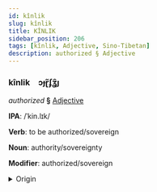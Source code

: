 ```yaml
---
id: kînlik
slug: kînlik
title: KÎNLIK
sidebar_position: 206
tags: [kînlik, Adjective, Sino-Tibetan]
description: authorized § Adjective
---
```


### kînlik&emsp;<span kind="abugida">ɔɟɽ̃ʄʓ̑ȷ</span>

*authorized* **§** [Adjective](../../tags/Adjective)

**IPA**: /ˈkin.lɪk/

**Verb**: to be authorized/sovereign

**Noun**: authority/sovereignty

**Modifier**: authorized/sovereign

<details>
    <summary>Origin</summary>
    Cantonese 權力 kyun4 lik6 /kʰyːn.lɪk/<br/>
    <em>Sino-Tibetan Language Family</em>
</details>